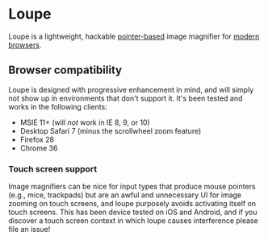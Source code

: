 # Loupe

Loupe is a lightweight, hackable [pointer-based](#touch-screen-support) image magnifier for [modern browsers](#browser-compatibility).

## Browser compatibility

Loupe is designed with progressive enhancement in mind, and will simply not show up in environments that don't support it. It's been tested and works in the following clients:

* MSIE 11+ (will _not_ work in IE 8, 9, or 10)
* Desktop Safari 7 (minus the scrollwheel zoom feature)
* Firefox 28
* Chrome 36

### Touch screen support

Image magnifiers can be nice for input types that produce mouse pointers (e.g., mice, trackpads) but are an awful and unnecessary UI for image zooming on touch screens, and loupe purposely avoids activating itself on touch screens. This has been device tested on iOS and Android, and if you discover a touch screen context in which loupe causes interference please file an issue!
